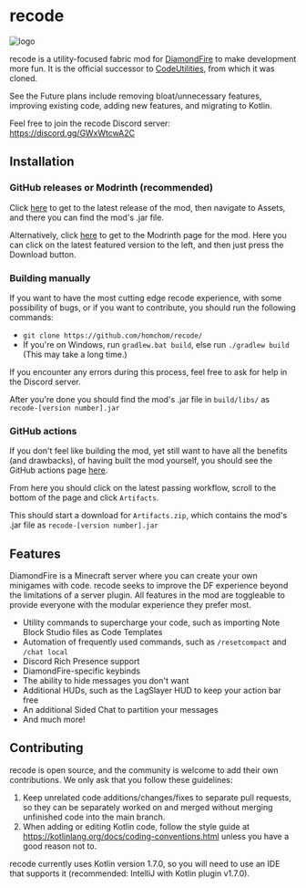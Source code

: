 # recode
![logo](logo.png)

recode is a utility-focused fabric mod for [DiamondFire](https://mcdiamondfire.com/home/) to make development more fun. It is the official successor to [CodeUtilities](https://github.com/CodeUtilities/CodeUtilities-2.0), from which it was cloned.

See the Future plans include removing bloat/unnecessary features, improving existing code, adding new features, and migrating to Kotlin.

Feel free to join the recode Discord server: https://discord.gg/GWxWtcwA2C

## Installation

### GitHub releases or Modrinth (recommended)

Click [here](https://github.com/homchom/recode/releases) to get to the latest release of the mod, then navigate to Assets, and there you can find the mod's .jar file.

Alternatively, click [here](https://modrinth.com/mod/recode) to get to the Modrinth page for the mod. Here you can click on the latest featured version to the left, and then just press the Download button.

### Building manually

If you want to have the most cutting edge recode experience, with some possibility of bugs, or if you want to contribute, you should run the following commands:

- `git clone https://github.com/homchom/recode/`
- If you're on Windows, run `gradlew.bat build`, else run `./gradlew build` (This may take a long time.)

If you encounter any errors during this process, feel free to ask for help in the Discord server.

After you're done you should find the mod's .jar file in `build/libs/` as `recode-[version number].jar`

### GitHub actions

If you don't feel like building the mod, yet still want to have all the benefits (and drawbacks), of having built the mod yourself, you should see the GitHub actions page [here](https://github.com/homchom/recode/actions).

From here you should click on the latest passing workflow, scroll to the bottom of the page and click `Artifacts`.

This should start a download for `Artifacts.zip`, which contains the mod's .jar file as `recode-[version number].jar`

## Features

DiamondFire is a Minecraft server where you can create your own minigames with code. recode seeks to improve the DF experience beyond the limitations of a server plugin. All features in the mod are toggleable to provide everyone with the modular experience they prefer most.

- Utility commands to supercharge your code, such as importing Note Block Studio files as Code Templates
- Automation of frequently used commands, such as `/resetcompact` and `/chat local`
- Discord Rich Presence support
- DiamondFire-specific keybinds
- The ability to hide messages you don't want
- Additional HUDs, such as the LagSlayer HUD to keep your action bar free
- An additional Sided Chat to partition your messages
- And much more!

## Contributing

recode is open source, and the community is welcome to add their own contributions. We only ask that you follow these guidelines:

1. Keep unrelated code additions/changes/fixes to separate pull requests, so they can be separately worked on and merged without merging unfinished code into the main branch.
2. When adding or editing Kotlin code, follow the style guide at https://kotlinlang.org/docs/coding-conventions.html unless you have a good reason not to.

recode currently uses Kotlin version 1.7.0, so you will need to use an IDE that supports it (recommended: IntelliJ with Kotlin plugin v1.7.0).